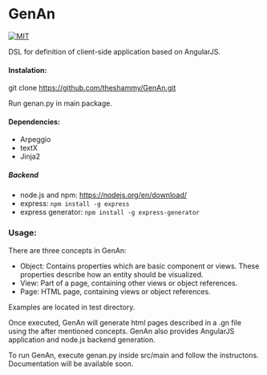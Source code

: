 # GenAn
[![MIT](https://camo.githubusercontent.com/52ec9e2dfec7264e254fb7af5ac87f301ced9180/68747470733a2f2f696d672e736869656c64732e696f2f707970692f6c2f417270656767696f2e737667)](https://raw.githubusercontent.com/hyperium/hyper/master/LICENSE)

DSL for definition of client-side application based on AngularJS.
#### Instalation:

git clone https://github.com/theshammy/GenAn.git

Run genan.py in main package.

#### Dependencies:
* Arpeggio
* textX
* Jinja2

##### Backend
* node.js and npm: https://nodejs.org/en/download/
* express:
`npm install -g express`
* express generator:
`npm install -g express-generator`

### Usage:

There are three concepts in GenAn:
* Object: Contains properties which are basic component or views. These properties describe how an entity should be visualized.
* View: Part of a page, containing other views or object references.
* Page: HTML page, containing views or object references.

Examples are located in test directory.

Once executed, GenAn will generate html pages described in a .gn file using the after mentioned concepts. GenAn also provides AngularJS application and node.js backend generation.

To run GenAn, execute genan.py inside src/main and follow the instructons. Documentation will be available soon.
